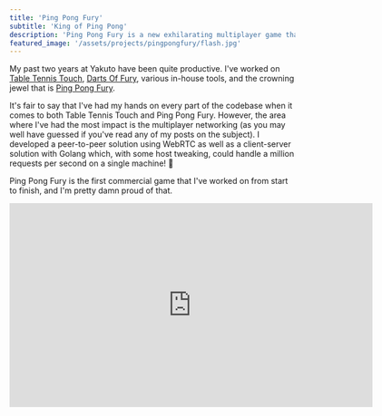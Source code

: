 ```yaml
---
title: 'Ping Pong Fury'
subtitle: 'King of Ping Pong'
description: 'Ping Pong Fury is a new exhilarating multiplayer game that sets a new standard in fast-action, real-time online sports gaming.'
featured_image: '/assets/projects/pingpongfury/flash.jpg'
---
```


My past two years at Yakuto have been quite productive. I've worked on [Table Tennis Touch][ttt], [Darts Of Fury][dof], various in-house tools, and the crowning jewel that is [Ping Pong Fury][ppf].

It's fair to say that I've had my hands on every part of the codebase when it comes to both Table Tennis Touch and Ping Pong Fury. However, the area where I've had the most impact is the multiplayer networking (as you may well have guessed if you've read any of my posts on the subject). I developed a peer-to-peer solution using WebRTC as well as a client-server solution with Golang which, with some host tweaking, could handle a million requests per second on a single machine! 💪

Ping Pong Fury is the first commercial game that I've worked on from start to finish, and I'm pretty damn proud of that.

<iframe title="vimeo-player" src="https://player.vimeo.com/video/404961138" width="640" height="360" frameborder="0" allowfullscreen></iframe>

[ttt]: http://www.tabletennistouch.com/
[dof]: http://www.dartsoffury.com/
[ppf]: https://pingpongfury.com/
[yak]: http://www.yaku.to/